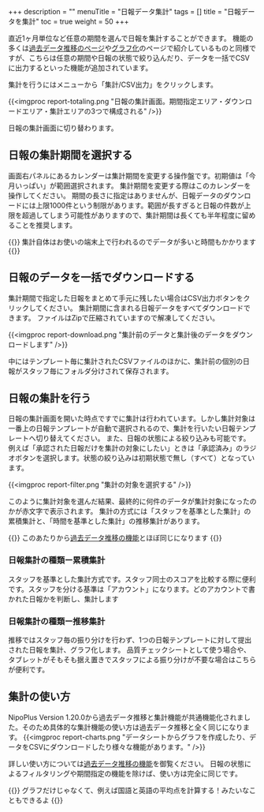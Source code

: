 +++
description = ""
menuTitle = "日報データ集計"
tags = []
title = "日報データを集計"
toc = true
weight = 50
+++

直近1ヶ月単位など任意の期間を選んで日報を集計することができます。
機能の多くは[過去データ推移のページ](/manual/analytics/list/)や[グラフ化](/manual/analytics/chart/)のページで紹介しているものと同様ですが、こちらは任意の期間や日報の状態で絞り込んだり、データを一括でCSVに出力するといった機能が追加されています。

集計を行うにはメニューから「集計/CSV出力」をクリックします。

{{<imgproc report-totaling.png "日報の集計画面。期間指定エリア・ダウンロードエリア・集計エリアの3つで構成される" />}}

日報の集計画面に切り替わります。

## 日報の集計期間を選択する

画面右パネルにあるカレンダーは集計期間を変更する操作盤です。初期値は「今月いっぱい」が範囲選択されます。
集計期間を変更する際はこのカレンダーを操作してください。
期間の長さに指定はありませんが、日報データのダウンロードには上限1000件という制限があります。範囲が長すぎると日報の件数が上限を超過してしまう可能性がありますので、集計期間は長くても半年程度に留めることを推奨します。

{{<alice pos="right" icon="here">}}
集計自体はお使いの端末上で行われるのでデータが多いと時間もかかります
{{</alice>}}

## 日報のデータを一括でダウンロードする

集計期間で指定した日報をまとめて手元に残したい場合はCSV出力ボタンをクリックしてください。
集計期間に含まれる日報データをすべてダウンロードできます。
ファイルはZipで圧縮されていますので解凍してください。

{{<imgproc report-download.png "集計前のデータと集計後のデータをダウンロードします" />}}

中にはテンプレート毎に集計されたCSVファイルのほかに、集計前の個別の日報がスタッフ毎にフォルダ分けされて保存されます。

## 日報の集計を行う

日報の集計画面を開いた時点ですでに集計は行われています。しかし集計対象は一番上の日報テンプレートが自動で選択されるので、集計を行いたい日報テンプレートへ切り替えてください。
また、日報の状態による絞り込みも可能です。例えば「承認された日報だけを集計の対象にしたい」ときは「承認済み」のラジオボタンを選択します。状態の絞り込みは初期状態で無し（すべて）となっています。

{{<imgproc report-filter.png "集計の対象を選択する" />}}

このように集計対象を選んだ結果、最終的に何件のデータが集計対象になったのかが赤文字で表示されます。
集計の方式には「スタッフを基準とした集計」の累積集計と、「時間を基準とした集計」の推移集計があります。

{{<alice pos="right" icon="here">}}
このあたりから[過去データ推移の機能](/manual/analytics/list/)とほぼ同じになります
{{</alice>}}

### 日報集計の種類ー累積集計

スタッフを基準とした集計方式です。スタッフ同士のスコアを比較する際に便利です。スタッフを分ける基準は「アカウント」になります。どのアカウントで書かれた日報かを判断し、集計します

### 日報集計の種類ー推移集計

推移ではスタッフ毎の振り分けを行わず、1つの日報テンプレートに対して提出された日報を集計、グラフ化します。
品質チェックシートとして使う場合や、タブレットがそもそも据え置きでスタッフによる振り分けが不要な場合はこちらが便利です。

## 集計の使い方

NipoPlus Version 1.20.0から過去データ推移と集計機能が共通機能化されました。そのため具体的な集計機能の使い方は過去データ推移と全く同じになります。
{{<imgproc report-charts.png "データシートからグラフを作成したり、データをCSVにダウンロードしたり様々な機能があります。" />}}

詳しい使い方については[過去データ推移の機能](/manual/analytics/list/)を御覧ください。
日報の状態によるフィルタリングや期間指定の機能を除けば、使い方は完全に同じです。

{{<alice pos="right" icon="ok">}}
グラフだけじゃなくて、例えば国語と英語の平均点を計算する！みたいなこともできるよ
{{</alice>}}
